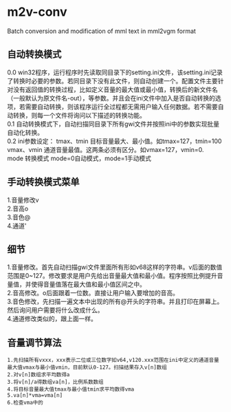 # m2v-conv
 Batch conversion and modification of mml text in mml2vgm format
## 自动转换模式 
0.0 win32程序，运行程序时先读取同目录下的setting.ini文件，该setting.ini记录了转换时必要的参数。若同目录下没有此文件，则自动创建一个。配置文件主要针对没有返回值的转换过程，比如定义音量的最大值或最小值，转换后的新文件名（一般默认为原文件名-out），等参数。并且会在ini文件中加入是否自动转换的选项，若需要自动转换，则该程序运行全过程都无需用户输入任何数据。若不需要自动转换，则每一个文件将询问以下描述的转换功能。  
0.1 自动转换模式下，自动扫描同目录下所有gwi文件并按照ini中的参数实现批量自动化转换。  
0.2 ini参数设定：
  tmax、tmin 目标音量最大、最小值。如tmax=127，tmin=100  
  vmax、vmin 通道音量最值。这两条必须有区分。如vmax=127，vmin=0.  
  mode 转换模式 mode=0自动模式，mode=1手动模式  
  
## 手动转换模式菜单
1.音量修改v  
2.音高o  
3.音色@  
4.通道'  

## 细节
1.音量修改。首先自动扫描gwi文件里面所有形如v68这样的字符串。v后面的数值范围是0~127。修改要求是用户先给出音量最大值和最小值。程序按照比例提升音量值，并使得音量值落在最大值和最小值区间之中。   
2.音高修改。o后面跟着一位数。直接让用户输入要增加的音高。  
3.音色修改，先扫描一遍文本中出现的所有@开头的字符串。并且打印在屏幕上。然后询问用户需要将什么改成什么。  
4.通道修改类似的，跟上面一样。  

## 音量调节算法
~~~
1.先扫描所有vxxx，xxx表示二位或三位数字如v64,v120.xxx范围在ini中定义的通道音量最大值vmax与最小值vmin，目前默认0-127。扫描结果存入v[n]数组
2.对v[n]数组求平均数得a
3.将v[n]/a得数组va[n]，比例系数数组
4.将目标音量最大值tmax与最小值tmin求平均数得vma
5.va[n]*vma=vma[n]
6.检查vma中的
~~~
